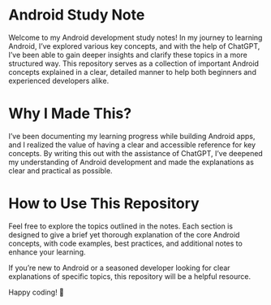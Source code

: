 # Android Study Note
Welcome to my Android development study notes! In my journey to learning Android, I’ve explored various key concepts, and with the help of ChatGPT, I’ve been able to gain deeper insights and clarify these topics in a more structured way. This repository serves as a collection of important Android concepts explained in a clear, detailed manner to help both beginners and experienced developers alike.
# Why I Made This?
I’ve been documenting my learning progress while building Android apps, and I realized the value of having a clear and accessible reference for key concepts. By writing this out with the assistance of ChatGPT, I’ve deepened my understanding of Android development and made the explanations as clear and practical as possible.
# How to Use This Repository
Feel free to explore the topics outlined in the notes. Each section is designed to give a brief yet thorough explanation of the core Android concepts, with code examples, best practices, and additional notes to enhance your learning.

If you’re new to Android or a seasoned developer looking for clear explanations of specific topics, this repository will be a helpful resource.


Happy coding! 🌟
